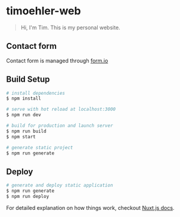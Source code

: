 # timoehler-web

> Hi, I&#39;m Tim.  This is my personal website.

## Contact form
Contact form is managed through [form.io](https://www.form.io/)

## Build Setup

``` bash
# install dependencies
$ npm install

# serve with hot reload at localhost:3000
$ npm run dev

# build for production and launch server
$ npm run build
$ npm start

# generate static project
$ npm run generate
```

## Deploy

``` bash
# generate and deploy static application
$ npm run generate
$ npm run deploy

```

For detailed explanation on how things work, checkout [Nuxt.js docs](https://nuxtjs.org).
